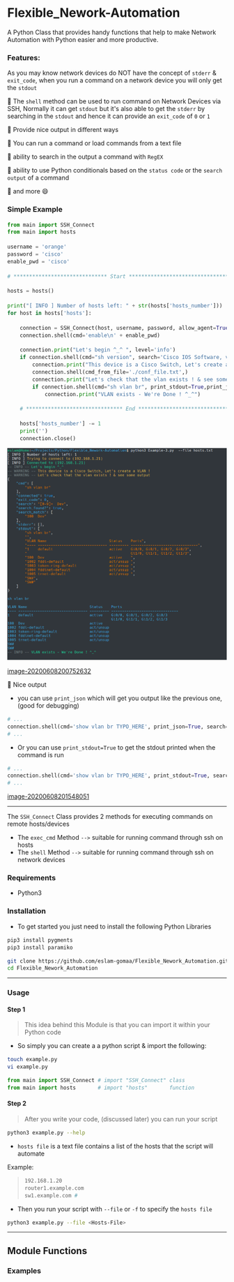 # Flexible_Nework-Automation

A Python Class that provides handy functions that help to make Network Automation with Python easier and more productive.


### Features:


As you may know network devices do NOT have the concept of `stderr` & `exit_code`,
when you run a command on a network device you will only get the `stdout`

:gem: The `shell` method can be used to run command on Network Devices via SSH, Normally it can get `stdout` but it's also  able to get the `stderr` by searching in the `stdout`
and hence it can provide an `exit_code` of `0` or `1` 

:gem: Provide nice output in different ways

:gem: You can run a command or load commands from a text file

:gem: ability to search in the output a command with `RegEX`

:gem: ability to use Python conditionals based on the `status code` or the `search output` of a command

:gem: and more :smile:



### Simple Example



```python
from main import SSH_Connect
from main import hosts

username = 'orange'
password = 'cisco'
enable_pwd = 'cisco'

# ****************************** Start **************************************

hosts = hosts()

print("[ INFO ] Number of hosts left: " + str(hosts['hosts_number']))
for host in hosts['hosts']:

    connection = SSH_Connect(host, username, password, allow_agent=True)
    connection.shell(cmd='enable\n' + enable_pwd)

    connection.print("Let's begin ^_^ ", level='info')
    if connection.shell(cmd="sh version", search='Cisco IOS Software, vios_l2 Software')['search_found?']:
        connection.print("This device is a Cisco Switch, Let's create a VLAN !", level='warn')
        connection.shell(cmd_from_file='./conf_file.txt',)
        connection.print("Let's check that the vlan exists ! & see some output", level='warn')
        if connection.shell(cmd="sh vlan br", print_stdout=True,print_json=True, search='[0-9]+  Dev')['search_found?']:
            connection.print("VLAN exists - We're Done ! ^_^")

    # ******************************* End ***************************************

    hosts['hosts_number'] -= 1
    print('')
    connection.close()
```





![image-20200608205523090](Images/image-20200608205523090.png)






[image-20200608200752632](Images/image-20200608200752632.png)

:gem: Nice output
* you can use `print_json` which will get you output like the previous one, (good for debugging)
```python
# ...
connection.shell(cmd='show vlan br TYPO_HERE', print_json=True, search='[0-9]+  Dev')
# ...
```

* Or you can use `print_stdout=True` to get the stdout printed when the command is run

```python
# ...
connection.shell(cmd='show vlan br TYPO_HERE', print_stdout=True, search='[0-9]+  Dev')
# ...
```

[image-20200608201548051](Images/image-20200608201548051.png)





---




The `SSH_Connect` Class provides 2 methods for executing commands on remote hosts/devices
* The `exec_cmd` Method `-->` suitable for running command through ssh on hosts
* The `shell` Method `-->` suitable for running command through ssh on network devices 



### Requirements

* Python3

### Installation

* To get started you just need to install the following Python Libraries

```bash
pip3 install pygments
pip3 install paramiko
```

```bash
git clone https://github.com/eslam-gomaa/Flexible_Nework_Automation.git
cd Flexible_Nework_Automation
```

---

### Usage

#### Step 1

> This idea behind this Module is that you can import it within your Python code
* So simply you can create a a python script & import the following:

```bash
touch example.py
vi example.py
```

```python
from main import SSH_Connect # import "SSH_Connect" class
from main import hosts       # import "hosts"       function
```

#### Step 2

> After you write your code, (discussed later) you can run your script

```bash
python3 example.py --help
```

* `hosts file` is a text file contains a list of the hosts that the script will automate

Example:

> ```bash
> 192.168.1.20
> router1.example.com
> sw1.example.com #
> ```

* Then you run your script with `--file` or `-f` to specify the `hosts file`

```bash
python3 example.py --file <Hosts-File>
```

---

## Module Functions



### Examples













